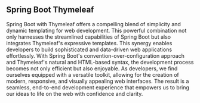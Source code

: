 ## Spring Boot Thymeleaf

Spring Boot with Thymeleaf offers a compelling blend of simplicity and dynamic templating for web development. This powerful combination not only harnesses the streamlined capabilities of Spring Boot but also integrates Thymeleaf's expressive templates. This synergy enables developers to build sophisticated and data-driven web applications effortlessly. With Spring Boot's convention-over-configuration approach and Thymeleaf's natural and HTML-based syntax, the development process becomes not only efficient but also enjoyable. As developers, we find ourselves equipped with a versatile toolkit, allowing for the creation of modern, responsive, and visually appealing web interfaces. The result is a seamless, end-to-end development experience that empowers us to bring our ideas to life on the web with confidence and clarity.
